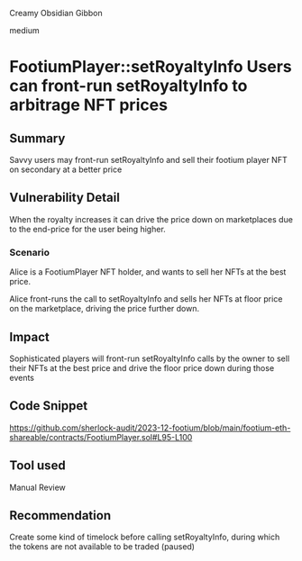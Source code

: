 Creamy Obsidian Gibbon

medium

# FootiumPlayer::setRoyaltyInfo Users can front-run setRoyaltyInfo to arbitrage NFT prices

## Summary
Savvy users may front-run setRoyaltyInfo and sell their footium player NFT on secondary at a better price

## Vulnerability Detail
When the royalty increases it can drive the price down on marketplaces due to the end-price for the user being higher. 

### Scenario
Alice is a FootiumPlayer NFT holder, and wants to sell her NFTs at the best price.

Alice front-runs the call to setRoyaltyInfo and sells her NFTs at floor price on the marketplace, driving the price further down. 

## Impact
Sophisticated players will front-run setRoyaltyInfo calls by the owner to sell their NFTs at the best price and drive the floor price down during those events

## Code Snippet
https://github.com/sherlock-audit/2023-12-footium/blob/main/footium-eth-shareable/contracts/FootiumPlayer.sol#L95-L100

## Tool used

Manual Review

## Recommendation
Create some kind of timelock before calling setRoyaltyInfo, during which the tokens are not available to be traded (paused)
